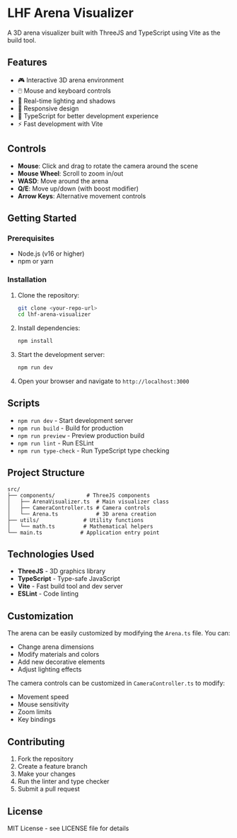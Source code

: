 # LHF Arena Visualizer

A 3D arena visualizer built with ThreeJS and TypeScript using Vite as the build tool.

## Features

- 🎮 Interactive 3D arena environment
- 🖱️ Mouse and keyboard controls
- 🎨 Real-time lighting and shadows
- 📱 Responsive design
- 🔧 TypeScript for better development experience
- ⚡ Fast development with Vite

## Controls

- **Mouse**: Click and drag to rotate the camera around the scene
- **Mouse Wheel**: Scroll to zoom in/out
- **WASD**: Move around the arena
- **Q/E**: Move up/down (with boost modifier)
- **Arrow Keys**: Alternative movement controls

## Getting Started

### Prerequisites

- Node.js (v16 or higher)
- npm or yarn

### Installation

1. Clone the repository:
   ```bash
   git clone <your-repo-url>
   cd lhf-arena-visualizer
   ```

2. Install dependencies:
   ```bash
   npm install
   ```

3. Start the development server:
   ```bash
   npm run dev
   ```

4. Open your browser and navigate to `http://localhost:3000`

## Scripts

- `npm run dev` - Start development server
- `npm run build` - Build for production
- `npm run preview` - Preview production build
- `npm run lint` - Run ESLint
- `npm run type-check` - Run TypeScript type checking

## Project Structure

```
src/
├── components/          # ThreeJS components
│   ├── ArenaVisualizer.ts  # Main visualizer class
│   ├── CameraController.ts # Camera controls
│   └── Arena.ts            # 3D arena creation
├── utils/              # Utility functions
│   └── math.ts         # Mathematical helpers
└── main.ts            # Application entry point
```

## Technologies Used

- **ThreeJS** - 3D graphics library
- **TypeScript** - Type-safe JavaScript
- **Vite** - Fast build tool and dev server
- **ESLint** - Code linting

## Customization

The arena can be easily customized by modifying the `Arena.ts` file. You can:

- Change arena dimensions
- Modify materials and colors
- Add new decorative elements
- Adjust lighting effects

The camera controls can be customized in `CameraController.ts` to modify:

- Movement speed
- Mouse sensitivity
- Zoom limits
- Key bindings

## Contributing

1. Fork the repository
2. Create a feature branch
3. Make your changes
4. Run the linter and type checker
5. Submit a pull request

## License

MIT License - see LICENSE file for details
